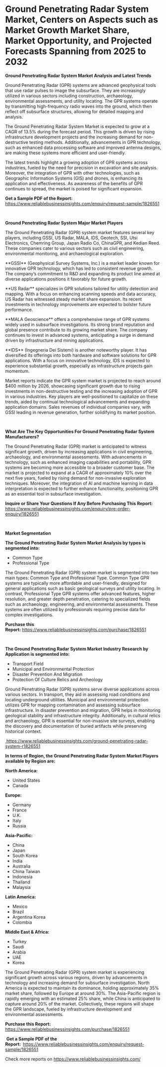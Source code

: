 <p><h1>Ground Penetrating Radar System Market, Centers on Aspects such as Market Growth Market Share, Market Opportunity, and Projected Forecasts Spanning from 2025 to 2032</h1></p><p><strong>Ground Penetrating Radar System Market Analysis and Latest Trends</strong></p>
<p><p>Ground Penetrating Radar (GPR) systems are advanced geophysical tools that use radar pulses to image the subsurface. They are increasingly utilized in various sectors including construction, archaeology, environmental assessments, and utility locating. The GPR systems operate by transmitting high-frequency radio waves into the ground, which then reflect off subsurface structures, allowing for detailed mapping and analysis.</p><p>The Ground Penetrating Radar System Market is expected to grow at a CAGR of 13.5% during the forecast period. This growth is driven by rising infrastructure development projects and the increasing demand for non-destructive testing methods. Additionally, advancements in GPR technology, such as enhanced data processing software and improved antenna designs, are making these systems more efficient and user-friendly. </p><p>The latest trends highlight a growing adoption of GPR systems across industries, fueled by the need for precision in excavation and site analysis. Moreover, the integration of GPR with other technologies, such as Geographic Information Systems (GIS) and drones, is enhancing its application and effectiveness. As awareness of the benefits of GPR continues to spread, the market is poised for significant expansion.</p></p>
<p><strong>Get a Sample PDF of the Report:&nbsp;</strong> <a href="https://www.reliablebusinessinsights.com/enquiry/request-sample/1826551?utm_campaign=1091&utm_medium=2&utm_source=Github&utm_content=ia&utm_term=09042025&utm_id=ground-penetrating-radar-system">https://www.reliablebusinessinsights.com/enquiry/request-sample/1826551</a></p>
<p>&nbsp;</p>
<p><strong>Ground Penetrating Radar System Major Market Players</strong></p>
<p><p>The Ground Penetrating Radar (GPR) system market features several key players, including GSSI, US Radar, MALA, IDS, Geotech, SSI, Utsi Electronics, Chemring Group, Japan Radio Co, ChinaGPR, and Kedian Reed. These companies cater to various sectors such as civil engineering, environmental monitoring, and archaeological exploration.</p><p>**GSSI** (Geophysical Survey Systems, Inc.) is a market leader known for innovative GPR technology, which has led to consistent revenue growth. The company’s commitment to R&D and expanding its product line aimed at diverse applications positions it favorably for future growth.</p><p>**US Radar** specializes in GPR solutions tailored for utility detection and mapping. With a focus on enhancing scanning speeds and data accuracy, US Radar has witnessed steady market share expansion. Its recent investments in technology improvements are expected to bolster future performance.</p><p>**MALA Geoscience** offers a comprehensive range of GPR systems widely used in subsurface investigations. Its strong brand reputation and global presence contribute to its growing market share. The company continues to invest in advanced systems, anticipating a surge in demand driven by infrastructure and mining applications.</p><p>**IDS** (Ingegneria Dei Sistemi) is another noteworthy player. It has diversified its offerings into both hardware and software solutions for GPR applications. With a focus on innovative technology, IDS is expected to experience substantial growth, especially as infrastructure projects gain momentum.</p><p>Market reports indicate the GPR system market is projected to reach around $400 million by 2026, showcasing significant growth due to rising investments in non-destructive testing and the increasing adoption of GPR in various industries. Key players are well-positioned to capitalize on these trends, aided by continual technological advancements and expanding application domains. Sales revenues of individual companies vary, with GSSI leading in revenue generation, further solidifying its market position.</p></p>
<p>&nbsp;</p>
<p><strong>What Are The Key Opportunities For Ground Penetrating Radar System Manufacturers?</strong></p>
<p><p>The Ground Penetrating Radar (GPR) market is anticipated to witness significant growth, driven by increasing applications in civil engineering, archaeology, and environmental assessments. With advancements in technology, such as enhanced imaging capabilities and portability, GPR systems are becoming more accessible to a broader customer base. The market is projected to expand at a CAGR of approximately 10% over the next five years, fueled by rising demand for non-invasive exploration techniques. Moreover, the integration of AI and machine learning in data interpretation is expected to further enhance functionality, positioning GPR as an essential tool in subsurface investigation.</p></p>
<p><strong>Inquire or Share Your Questions If Any Before Purchasing This Report:</strong> <a href="https://www.reliablebusinessinsights.com/enquiry/pre-order-enquiry/1826551?utm_campaign=1091&utm_medium=2&utm_source=Github&utm_content=ia&utm_term=09042025&utm_id=ground-penetrating-radar-system">https://www.reliablebusinessinsights.com/enquiry/pre-order-enquiry/1826551</a></p>
<p>&nbsp;</p>
<p><strong>Market Segmentation</strong></p>
<p><strong>The Ground Penetrating Radar System Market Analysis by types is segmented into:</strong></p>
<p><ul><li>Common Type</li><li>Professional Type</li></ul></p>
<p><p>The Ground Penetrating Radar (GPR) system market is segmented into two main types: Common Type and Professional Type. Common Type GPR systems are typically more affordable and user-friendly, designed for general applications such as basic geological surveys and utility locating. In contrast, Professional Type GPR systems offer advanced features, higher resolution, and greater depth penetration, catering to specialized fields such as archaeology, engineering, and environmental assessments. These systems are often utilized by professionals requiring precise data for complex investigations.</p></p>
<p><strong>Purchase this Report:&nbsp;</strong><a href="https://www.reliablebusinessinsights.com/purchase/1826551?utm_campaign=1091&utm_medium=2&utm_source=Github&utm_content=ia&utm_term=09042025&utm_id=ground-penetrating-radar-system">https://www.reliablebusinessinsights.com/purchase/1826551</a></p>
<p>&nbsp;</p>
<p><strong>The Ground Penetrating Radar System Market Industry Research by Application is segmented into:</strong></p>
<p><ul><li>Transport Field</li><li>Municipal and Environmental Protection</li><li>Disaster Prevention And Migration</li><li>Protection Of Culture Relics and Archeology</li></ul></p>
<p><p>Ground Penetrating Radar (GPR) systems serve diverse applications across various sectors. In transport, they aid in assessing road conditions and locating underground utilities. Municipal and environmental protection utilizes GPR for mapping contamination and assessing subsurface infrastructure. In disaster prevention and migration, GPR helps in monitoring geological stability and infrastructure integrity. Additionally, in cultural relics and archaeology, GPR is essential for non-invasive site surveys, enabling the discovery and documentation of buried artifacts while preserving historical context.</p></p>
<p><a href="https://www.reliablebusinessinsights.com/ground-penetrating-radar-system-r1826551?utm_campaign=1091&utm_medium=2&utm_source=Github&utm_content=ia&utm_term=09042025&utm_id=ground-penetrating-radar-system">&nbsp;https://www.reliablebusinessinsights.com/ground-penetrating-radar-system-r1826551</a></p>
<p><strong>In terms of Region, the Ground Penetrating Radar System Market Players available by Region are:</strong></p>
<p>
    <p> <strong> North America: </strong>
        <ul>
            <li>United States</li>
            <li>Canada</li>
        </ul>
        </p> 
    <p> <strong> Europe: </strong>
        <ul>
            <li>Germany</li>
            <li>France</li>
            <li>U.K.</li>
            <li>Italy</li>
            <li>Russia</li>
        </ul>
        </p> 
    <p> <strong> Asia-Pacific: </strong>
        <ul>
            <li>China</li>
            <li>Japan</li>
            <li>South Korea</li>
            <li>India</li>
            <li>Australia</li>
            <li>China Taiwan</li>
            <li>Indonesia</li>
            <li>Thailand</li>
            <li>Malaysia</li>
        </ul>
        </p> 
    <p> <strong> Latin America: </strong>
        <ul>
            <li>Mexico</li>
            <li>Brazil</li>
            <li>Argentina Korea</li>
            <li>Colombia</li>
        </ul>
        </p> 
    <p> <strong> Middle East & Africa: </strong>
        <ul>
            <li>Turkey</li>
            <li>Saudi</li>
            <li>Arabia</li>
            <li>UAE</li>
            <li>Korea</li>
        </ul>
    </p>
    </p>
<p><p>The Ground Penetrating Radar (GPR) system market is experiencing significant growth across various regions, driven by advancements in technology and increasing demand for subsurface investigation. North America is expected to maintain its dominance, holding approximately 35% market share, followed by Europe at around 30%. The Asia-Pacific region is rapidly emerging with an estimated 25% share, while China is anticipated to capture around 20% of the market. Collectively, these regions will shape the GPR landscape, fueled by infrastructure development and environmental assessments.</p></p>
<p><strong>Purchase this Report: </strong><a href="https://www.reliablebusinessinsights.com/purchase/1826551?utm_campaign=1091&utm_medium=2&utm_source=Github&utm_content=ia&utm_term=09042025&utm_id=ground-penetrating-radar-system">https://www.reliablebusinessinsights.com/purchase/1826551</a></p>
<p>&nbsp;<strong>Get a Sample PDF of the Report:&nbsp;&nbsp;</strong><a href="https://www.reliablebusinessinsights.com/enquiry/request-sample/1826551?utm_campaign=1091&utm_medium=2&utm_source=Github&utm_content=ia&utm_term=09042025&utm_id=ground-penetrating-radar-system">https://www.reliablebusinessinsights.com/enquiry/request-sample/1826551</a></p>
<p><strong></strong></p>
<p>Check more reports on <a href="https://www.reliablebusinessinsights.com/?utm_campaign=1091&utm_medium=2&utm_source=Github&utm_content=ia&utm_term=09042025&utm_id=ground-penetrating-radar-system">https://www.reliablebusinessinsights.com/</a></p>